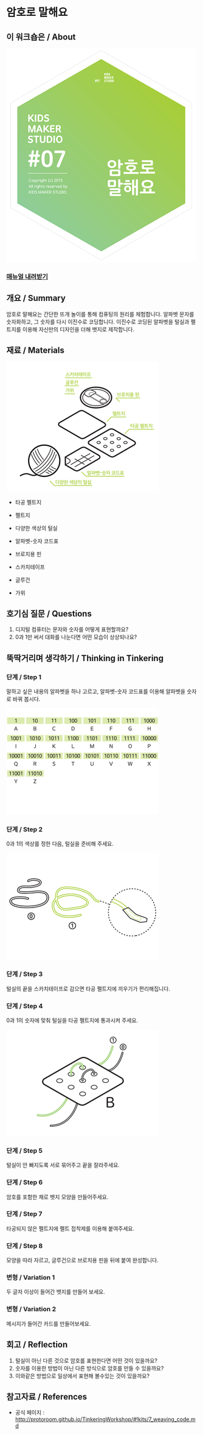 # 암호로 말해요

## 이 워크숍은 / About
![Sketch Image](images/weaving_code_top.png)

### [매뉴얼 내려받기](pdf/7_weaving_code.pdf) 

## 개요 / Summary
암호로 말해요는 간단한 뜨개 놀이를 통해 컴퓨팅의 원리를 체험합니다. 알파벳 문자를 숫자화하고, 그 숫자를 다시 이진수로 코딩합니다. 이진수로 코딩된 알파벳을 털실과 펠트지를 이용해 자신만의 디자인을 더해 뱃지로 제작합니다.


## 재료 / Materials
![Material Image](images/weaving_code_m.png)

 * 타공 펠트지
 * 펠트지
 * 다양한 색상의 털실
 * 알파벳-숫자 코드표
 * 브로치용 핀
 
 
 * 스카치테이프
 * 글루건
 * 가위


## 호기심 질문 / Questions
 1. 디지털 컴퓨터는 문자와 숫자를 어떻게 표현할까요?
 1. 0과 1만 써서 대화를 나눈다면 어떤 모습이 상상되나요?
 

## 뚝딱거리며 생각하기 / Thinking in Tinkering

### 단계 / Step 1
말하고 싶은 내용의 알파벳을 하나 고르고, 알파벳-숫자 코드표를 이용해 알파벳을 숫자로 바꿔 봅시다.

![Step Image](images/weaving_code_s1.png)

### 단계 / Step 2
0과 1의 색상를 정한 다음, 털실을 준비해 주세요.

![Step Image](images/weaving_code_s2.png)

### 단계 / Step 3
털실의 끝을 스카치테이프로 감으면 타공 펠트지에 끼우기가 편리해집니다.

### 단계 / Step 4
0과 1의 숫자에 맞춰 털실을 타공 펠트지에 통과시켜 주세요.

![Step Image](images/weaving_code_s3.png)

### 단계 / Step 5
털실이 안 빠지도록 서로 묶어주고 끝을 잘라주세요.

### 단계 / Step 6
암호를 포함한 채로 뱃지 모양을 만들어주세요.

### 단계 / Step 7
타공되지 않은 펠트지에 펠트 접착제를 이용해 붙여주세요.

### 단계 / Step 8
모양을 따라 자르고, 글루건으로 브로치용 핀을 뒤에 붙여 완성합니다.

### 변형 / Variation 1
두 글자 이상이 들어간 뱃지를 만들어 보세요.

### 변형 / Variation 2
메시지가 들어간 카드를 만들어보세요.


## 회고 / Reflection

 1. 털실이 아닌 다른 것으로 암호를 표현한다면 어떤 것이 있을까요?
 1. 숫자를 이용한 방법이 아닌 다른 방식으로 암호를 만들 수 있을까요?
 1. 이와같은 방법으로 일상에서 표현해 볼수있는 것이 있을까요?

## 참고자료 / References
 * 공식 페이지 : http://protoroom.github.io/TinkeringWorkshop/#!kits/7_weaving_code.md


